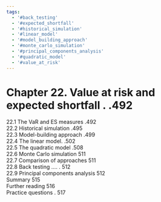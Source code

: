```yaml
---
tags:
  - '#back_testing'
  - '#expected_shortfall'
  - '#historical_simulation'
  - '#linear_model'
  - '#model_building_approach'
  - '#monte_carlo_simulation'
  - '#principal_components_analysis'
  - '#quadratic_model'
  - '#value_at_risk'
---
```

# Chapter 22. Value at risk and expected shortfall . .492  

22.1 The VaR and ES measures .492   
22.2 Historical simulation .495   
22.3 Model-building approach .499   
22.4 The linear model. .502   
22.5 The quadratic model .508   
22.6 Monte Carlo simulation 511   
22.7 Comparison of approaches 511   
22.8 Back testing .... . 512   
22.9 Principal components analysis 512   
Summary 515   
Further reading 516   
Practice questions . 517  
